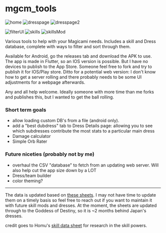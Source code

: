 # mgcm_tools


![home](https://github.com/raze2012/mgcm_tools/blob/master/examples/homepage.png) ![dresspage](https://github.com/raze2012/mgcm_tools/blob/master/examples/dresspage.png) ![dresspage2](https://github.com/raze2012/mgcm_tools/blob/master/examples/dresspage2.png)

![filterUI](https://github.com/raze2012/mgcm_tools/blob/master/examples/filterUI.png) ![skills](https://github.com/raze2012/mgcm_tools/blob/master/examples/skills.png) ![skillsMod](https://github.com/raze2012/mgcm_tools/blob/master/examples/skillsMod.png)

Various tools to help with your Magicami needs. Includes a skill and Dress database, complete with
ways to filter and sort through them.

Available for Android, go the releases tab and download the APK to use. The app is made in Flutter,
so an IOS version is possible. But I have no devices to publish to the App Store. Someone feel free to fork
and try to publish it for IOS/Play store. Ditto for a potential web version: I don't know how to get a
server rolling and there probably needs to be some UI adjustments for a webpage afterwards.

Any and all help welcome. Ideally someone with more time than me forks and publishes this, but I wanted
to get the ball rolling.

### Short term goals

- allow loading custom DB's from a file (android only).
- add a "best dubdress" tab to Dress Details page: allowing you to see which subdresses contribute
the most stats to a particular main dress
- Damage calculator
- Simple Orb Rater

### Future niceties (probably not by me)

- overhaul the CSV "database" to fetch from an updating web server. Will also help cut the app size down by a LOT
- Dress/team builder
- color theming?




----

The data is updated based on [these sheets](https://docs.google.com/spreadsheets/d/1HkroakfeauzCiTS8rNJxwVCD-a9rb1h_hhOh8Gx20OE/edit#gid=1968620388).
I may not have time to update them on a timely basis so feel free to reach out if you want to maintain it with future skill mods and dresses. At the moment,
the sheets are updated through to the Goddess of Destiny, so it is ~2 months behind Japan's dresses.

credit goes to Homu's [skill data sheet](https://docs.google.com/spreadsheets/d/1N80A2Uz0lQe8COz3e_xWOePh0_RIMq0hYxkgsMv0CWI/edit#gid=1428786078)
for research in the skill powers.
